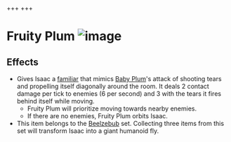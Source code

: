 +++
+++

 # Fruity Plum ![image](/image/Fruity_Plum.png) 

Effects
---------


* Gives Isaac a [familiar](/wiki/Familiar "Familiar") that mimics [Baby Plum](/wiki/Baby_Plum "Baby Plum")'s attack of shooting tears and propelling itself diagonally around the room. It deals 2 contact damage per tick to enemies (6 per second) and 3 with the tears it fires behind itself while moving.
	+ Fruity Plum will prioritize moving towards nearby enemies.
	+ If there are no enemies, Fruity Plum orbits Isaac.
* This item belongs to the [Beelzebub](/wiki/Beelzebub "Beelzebub") set. Collecting three items from this set will transform Isaac into a giant humanoid fly.


